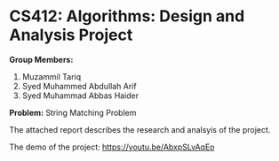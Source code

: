 # CS412: Algorithms: Design and Analysis Project

**Group Members:**
1. Muzammil Tariq
2. Syed Muhammed Abdullah Arif
3. Syed Muhammad Abbas Haider

**Problem:** String Matching Problem

The attached report describes the research and analsyis of the project.

The demo of the project: https://youtu.be/AbxpSLvAqEo
